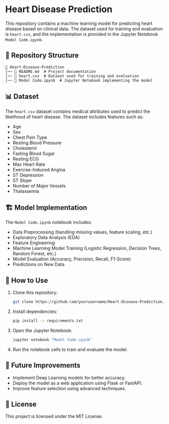 # Heart Disease Prediction

This repository contains a machine learning model for predicting heart disease based on clinical data. The dataset used for training and evaluation is `heart.csv`, and the implementation is provided in the Jupyter Notebook `Model Code.ipynb`.

## 📂 Repository Structure

```
📁 Heart-Disease-Prediction
│── 📄 README.md  # Project documentation
│── 📄 heart.csv  # Dataset used for training and evaluation
│── 📄 Model Code.ipynb  # Jupyter Notebook implementing the model
```

## 📊 Dataset

The `heart.csv` dataset contains medical attributes used to predict the likelihood of heart disease. The dataset includes features such as:

- Age
- Sex
- Chest Pain Type
- Resting Blood Pressure
- Cholesterol
- Fasting Blood Sugar
- Resting ECG
- Max Heart Rate
- Exercise-Induced Angina
- ST Depression
- ST Slope
- Number of Major Vessels
- Thalassemia

## 🏗 Model Implementation

The `Model Code.ipynb` notebook includes:

- Data Preprocessing (handling missing values, feature scaling, etc.)
- Exploratory Data Analysis (EDA)
- Feature Engineering
- Machine Learning Model Training (Logistic Regression, Decision Trees, Random Forest, etc.)
- Model Evaluation (Accuracy, Precision, Recall, F1-Score)
- Predictions on New Data

## 🔧 How to Use

1. Clone this repository:
   ```bash
   git clone https://github.com/yourusername/Heart-Disease-Prediction.git
   ```
2. Install dependencies:
   ```bash
   pip install -r requirements.txt
   ```
3. Open the Jupyter Notebook:
   ```bash
   jupyter notebook "Model Code.ipynb"
   ```
4. Run the notebook cells to train and evaluate the model.

## 📌 Future Improvements

- Implement Deep Learning models for better accuracy.
- Deploy the model as a web application using Flask or FastAPI.
- Improve feature selection using advanced techniques.

## 📜 License

This project is licensed under the MIT License.
